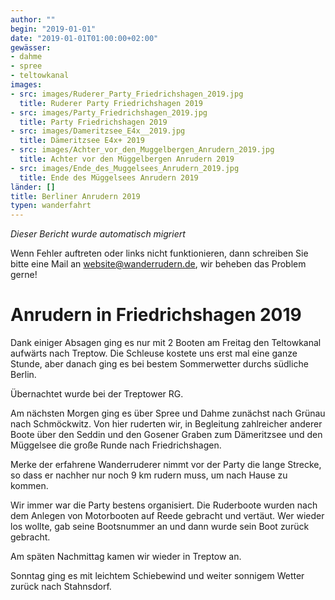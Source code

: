 ```yaml
---
author: ""
begin: "2019-01-01"
date: "2019-01-01T01:00:00+02:00"
gewässer:
- dahme
- spree
- teltowkanal
images:
- src: images/Ruderer_Party_Friedrichshagen_2019.jpg
  title: Ruderer Party Friedrichshagen 2019
- src: images/Party_Friedrichshagen_2019.jpg
  title: Party Friedrichshagen 2019
- src: images/Dameritzsee_E4x__2019.jpg
  title: Dämeritzsee E4x+ 2019
- src: images/Achter_vor_den_Muggelbergen_Anrudern_2019.jpg
  title: Achter vor den Müggelbergen Anrudern 2019
- src: images/Ende_des_Muggelsees_Anrudern_2019.jpg
  title: Ende des Müggelsees Anrudern 2019
länder: []
title: Berliner Anrudern 2019
typen: wanderfahrt
---
```



*Dieser Bericht wurde automatisch migriert*

Wenn Fehler auftreten oder links nicht funktionieren, dann schreiben Sie bitte eine Mail an website@wanderrudern.de, wir beheben das Problem gerne!



# Anrudern in Friedrichshagen 2019


Dank einiger Absagen ging es nur mit 2 Booten am Freitag den Teltowkanal aufwärts nach Treptow. Die Schleuse kostete uns erst mal eine ganze Stunde, aber danach ging es bei bestem Sommerwetter durchs südliche Berlin.

Übernachtet wurde bei der Treptower RG.

Am nächsten Morgen ging es über Spree und Dahme zunächst nach Grünau nach Schmöckwitz. Von hier ruderten wir, in Begleitung zahlreicher anderer Boote über den Seddin und den Gosener Graben zum Dämeritzsee und den Müggelsee die große Runde nach Friedrichshagen.

Merke der erfahrene Wanderruderer nimmt vor der Party die lange Strecke, so dass er nachher nur noch 9 km rudern muss, um nach Hause zu kommen.

Wir immer war die Party bestens organisiert. Die Ruderboote wurden nach dem Anlegen von Motorbooten auf Reede gebracht und vertäut. Wer wieder los wollte, gab seine Bootsnummer an und dann wurde sein Boot zurück gebracht.

Am späten Nachmittag kamen wir wieder in Treptow an.

Sonntag ging es mit leichtem Schiebewind und weiter sonnigem Wetter zurück nach Stahnsdorf.

